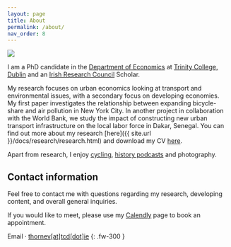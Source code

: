 ```yaml
---
layout: page
title: About
permalink: /about/
nav_order: 8
---
```




<div class="responsive">
    <img src="../assets/img/portrait_edited_ap.jpg">
</div>

I am a PhD candidate in the [Department of Economics](https://www.tcd.ie/Economics/) at [Trinity College, Dublin](https://www.tcd.ie/) and an [Irish Research Council](https://research.ie/) Scholar. 

My research focuses on urban economics looking at transport and environmental issues, with a secondary focus on developing economies. My first paper investigates the relationship between expanding bicycle-share and air pollution in New York City. In another project in collaboration with the World Bank, we study the impact of constructing new urban transport infrastructure on the local labor force in Dakar, Senegal. You can find out more about my research [here]({{ site.url }}/docs/research/research.html) and download my CV [here](/assets/doc/CV.pdf).

Apart from research, I enjoy [cycling](https://couraillon.cc/), [history podcasts](/docs/podcasts.html) and photography.

## Contact information

Feel free to contact me with questions regarding my research, developing content, and overall general inquiries.

If you would like to meet, please use my [Calendly](https://calendly.com/thornev) page to book an appointment.

Email · [thornev\[at\]tcd\[dot\]ie](mailto:thornev[at]tcd[dot]ie)
{: .fw-300 }

